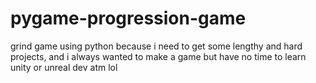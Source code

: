 # pygame-progression-game
grind game using python because i need to get some lengthy and hard projects, and i always wanted to make a game but have no time to learn unity or unreal dev atm lol
